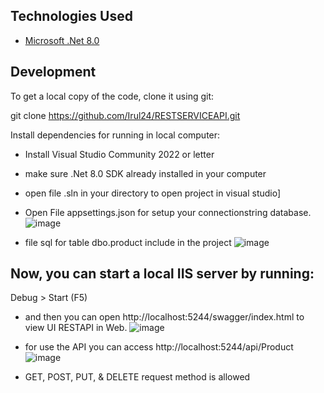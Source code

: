## Technologies Used

- [Microsoft .Net 8.0](https://dotnet.microsoft.com/id-id/learn)



## Development

To get a local copy of the code, clone it using git:

git clone https://github.com/Irul24/RESTSERVICEAPI.git

Install dependencies for running in local computer:
- Install Visual Studio Community 2022 or letter

- make sure .Net 8.0 SDK already installed in your computer

- open file .sln in your directory to open project in visual studio]

- Open File appsettings.json for setup your connectionstring database.
![image](https://github.com/user-attachments/assets/e2652c72-b555-430c-a981-5017a0c58b92)

- file sql for table dbo.product include in the project
![image](https://github.com/user-attachments/assets/c4183020-9905-40cd-98a6-92289cc814bc)



## Now, you can start a local IIS server by running:
Debug > Start (F5)
- and then you can open http://localhost:5244/swagger/index.html to view UI RESTAPI in Web.
![image](https://github.com/user-attachments/assets/4a01fa34-821a-48a0-8419-81d63fb1c1ac)

- for use the API you can access http://localhost:5244/api/Product
![image](https://github.com/user-attachments/assets/a80b86b7-22e0-44bb-acdd-02228ab0d939)

- GET, POST, PUT, & DELETE request method is allowed 



